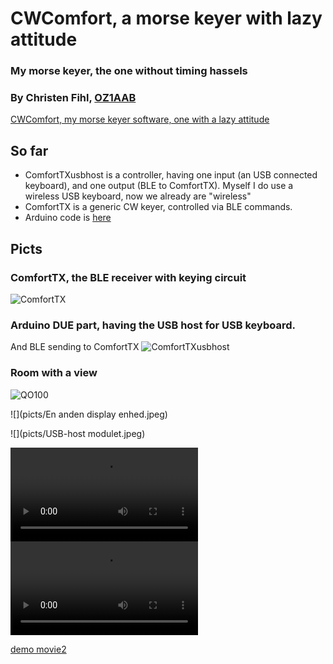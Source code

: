 # CWComfort, a morse keyer with lazy attitude
### My morse keyer, the one without timing hassels
### By Christen Fihl, [OZ1AAB](https://www.fihl.net/oz1aab/)

[CWComfort, my morse keyer software, one with a lazy attitude](/cw/)

## So far
* ComfortTXusbhost is a controller, having one input (an USB connected keyboard), and one output (BLE to ComfortTX). Myself I do use a wireless USB keyboard, now we already are "wireless"
* ComfortTX is a generic CW keyer, controlled via BLE commands. 
* Arduino code is [here](https://github.com/Fihl/BLE_CW_Keyer)

## Picts
### ComfortTX, the BLE receiver with keying circuit
![ComfortTX](/picts/ComfortTX.png)

### Arduino DUE part, having the USB host for USB keyboard. 
And BLE sending to ComfortTX
![ComfortTXusbhost](/picts/USBkbd.jpeg)

### Room with a view
![QO100](/picts/QO100.jpeg)

![](picts/En anden display enhed.jpeg)

![](picts/USB-host modulet.jpeg)

![demo movie](picts/demo.mov)
![demo movie1](/picts/demo.mov)

[demo movie2](https://www.fihl.net/BLE_CW_Keyer/picts/demo.mov)  

